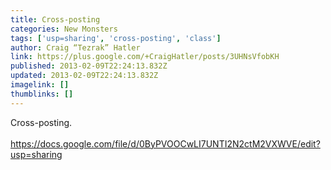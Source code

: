```yaml
---
title: Cross-posting
categories: New Monsters
tags: ['usp=sharing', 'cross-posting', 'class']
author: Craig “Tezrak” Hatler
link: https://plus.google.com/+CraigHatler/posts/3UHNsVfobKH
published: 2013-02-09T22:24:13.832Z
updated: 2013-02-09T22:24:13.832Z
imagelink: []
thumblinks: []
---
```


Cross-posting.<br /><br /><a href="https://docs.google.com/file/d/0ByPVOOCwLI7UNTI2N2ctM2VXWVE/edit?usp=sharing" class="ot-anchor">https://docs.google.com/file/d/0ByPVOOCwLI7UNTI2N2ctM2VXWVE/edit?usp=sharing</a>